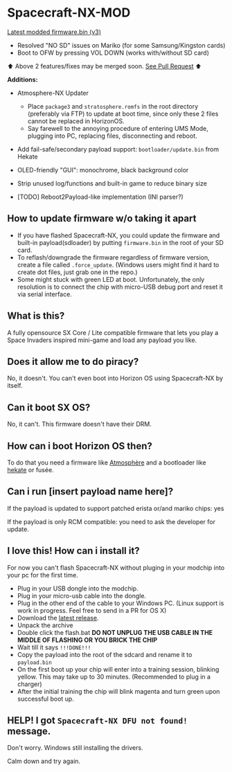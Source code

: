 # Spacecraft-NX-MOD

[Latest modded firmware.bin (v3)](https://github.com/KazushiMe/Spacecraft-NX/raw/master/firmware/firmware.bin)

- Resolved "NO SD" issues on Mariko (for some Samsung/Kingston cards)
- Boot to OFW by pressing VOL DOWN (works with/without SD card)

⬆️ Above 2 features/fixes may be merged soon. [See Pull Request](https://github.com/Spacecraft-NX/sdloader/pull/2) ⬆️

**Additions:**

- Atmosphere-NX Updater
  - Place `package3` and `stratosphere.romfs` in the root directory (preferably via FTP) to update at boot time, since only these 2 files cannot be replaced in HorizonOS.
  - Say farewell to the annoying procedure of entering UMS Mode, plugging into PC, replacing files, disconnecting and reboot.
- Add fail-safe/secondary payload support: `bootloader/update.bin` from Hekate
- OLED-friendly "GUI": monochrome, black background color
- Strip unused log/functions and built-in game to reduce binary size

- [TODO] Reboot2Payload-like implementation (INI parser?)

## How to update firmware w/o taking it apart

- If you have flashed Spacecraft-NX, you could update the firmware and built-in payload(sdloader) by putting `firmware.bin` in the root of your SD card.
- To reflash/downgrade the firmware regardless of firmware version, create a file called `.force_update`. (Windows users might find it hard to create dot files, just grab one in the repo.)
- Some might stuck with green LED at boot. Unfortunately, the only resolution is to connect the chip with micro-USB debug port and reset it via serial interface.



## What is this?

A fully opensource SX Core / Lite compatible firmware that lets you play a Space Invaders inspired mini-game and load any payload you like.

## Does it allow me to do piracy?
No, it doesn't. You can't even boot into Horizon OS using Spacecraft-NX by itself.

## Can it boot SX OS?
No, it can't. This firmware doesn't have their DRM.

## How can i boot Horizon OS then?
To do that you need a firmware like [Atmosphère](https://github.com/Atmosphere-NX) and a bootloader like [hekate](https://github.com/CTCaer/hekate) or fusée.

## Can i run [insert payload name here]?
If the payload is updated to support patched erista or/and mariko chips: yes

If the payload is only RCM compatible: you need to ask the developer for update.

## I love this! How can i install it?
For now you can't flash Spacecraft-NX without pluging in your modchip into your pc for the first time.
* Plug in your USB dongle into the modchip.
* Plug in your micro-usb cable into the dongle.
* Plug in the other end of the cable to your Windows PC. (Linux support is work in progress. Feel free to send in a PR for OS X)
* Download the [latest release](https://github.com/Spacecraft-NX/firmware/releases).
* Unpack the archive
* Double click the flash.bat __DO NOT UNPLUG THE USB CABLE IN THE MIDDLE OF FLASHING OR YOU BRICK THE CHIP__
* Wait till it says `!!!DONE!!!`
* Copy the payload into the root of the sdcard and rename it to `payload.bin`
* On the first boot up your chip will enter into a training session, blinking yellow. This may take up to 30 minutes. (Recommended to plug in a charger)
* After the initial training the chip will blink magenta and turn green upon successful boot up.

## HELP! I got `Spacecraft-NX DFU not found!` message. 
Don't worry. Windows still installing the drivers.

Calm down and try again.
